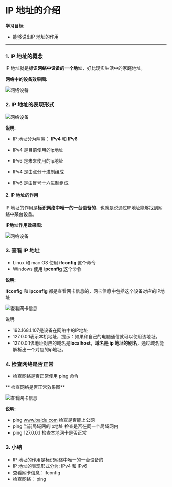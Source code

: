 # IP 地址的介绍

**学习目标**

* 能够说出IP 地址的作用

---

### 1. IP 地址的概念

IP 地址就是**标识网络中设备的一个地址**，好比现实生活中的家庭地址。

**网络中的设备效果图:**

![网络设备](/network/imgs/ip地址-1.png)

### 2. IP 地址的表现形式

![网络设备](/network/imgs/ip地址-2.png)

**说明:**

* IP 地址分为两类： **IPv4** 和 **IPv6**

* IPv4 是目前使用的ip地址

* IPv6 是未来使用的ip地址

* IPv4 是由点分十进制组成

* IPv6 是由冒号十六进制组成

#### 2. IP 地址的作用

IP 地址的作用是**标识网络中唯一的一台设备的**，也就是说通过IP地址能够找到网络中某台设备。

**IP地址作用效果图:**

![网络设备](/network/imgs/ip地址-3.png)

### 3. 查看 IP 地址

* Linux 和 mac OS 使用 **ifconfig** 这个命令
* Windows 使用 **ipconfig** 这个命令

**说明:**

**ifconfig** 和 **ipconfig** 都是查看网卡信息的，网卡信息中包括这个设备对应的IP地址

![查看网卡信息](/network/imgs/查看网卡信息.png)

说明:

* 192.168.1.107是设备在网络中的IP地址
* 127.0.0.1表示本机地址，提示：如果和自己的电脑通信就可以使用该地址。
* 127.0.0.1该地址对应的域名是**localhost**，**域名是 ip 地址的别名**，通过域名能解析出一个对应的ip地址。

### 4. 检查网络是否正常

* 检查网络是否正常使用 ping 命令

** 检查网络是否正常效果图**

![查看网卡信息](/network/imgs/检查网络是否正常.png)

**说明:**

* ping www.baidu.com 检查是否能上公网
* ping 当前局域网的ip地址 检查是否在同一个局域网内
* ping 127.0.0.1 检查本地网卡是否正常


### 3. 小结

* IP 地址的作用是标识网络中唯一的一台设备的
* IP 地址的表现形式分为: IPv4 和 IPv6
* 查看网卡信息：ifconfig
* 检查网络： ping



